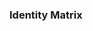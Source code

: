 ### Identity Matrix

<!-- TODO Implemente uma matriz identidade de ordem definida pelo programa (por exemplo n = 3, matriz 3x3) -->
